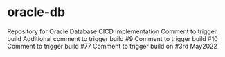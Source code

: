 # oracle-db
Repository for Oracle Database CICD Implementation
Comment to trigger build
Additional comment to trigger build #9
Comment to trigger build #10
Comment to trigger build #77
Comment to trigger build on #3rd May2022
